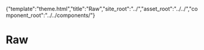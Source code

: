 {"template":"theme.html","title":"Raw","site_root":"../","asset_root":"../../","component_root":"../../components/"}

# Raw

<script>
	$(function() {
		$(".js-demo_carousel").carousel({ theme: "" });
		$(".js-demo_checkbox").checkbox({ theme: "" });
		$(".js-demo_dropdown").dropdown({ theme: "" });
		
		$(".js-demo_number").number({ theme: "" });
		
		$(".js-demo_pagination").pagination({ theme: "" });
		
		$(".js-demo_range").range({ theme: "" });
		
		$(".js-demo_tabs").tabs({ theme: "" });
		$(".js-demo_tooltip").tooltip({ theme: "" });
		$(".js-demo_upload").upload({ theme: "" });
	});
</script>